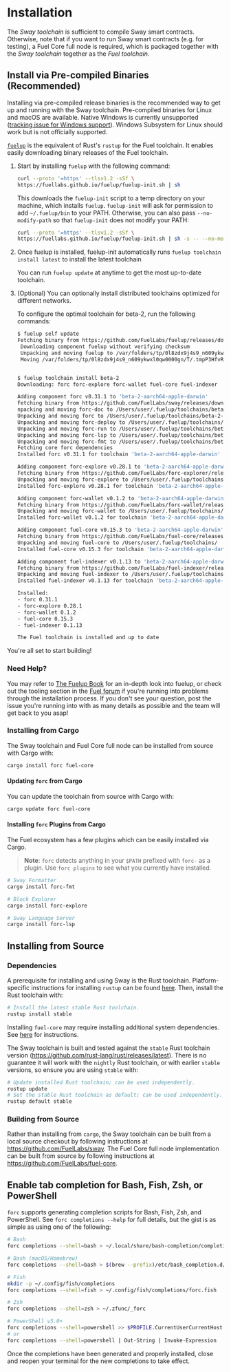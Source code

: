 # Installation

The _Sway toolchain_ is sufficient to compile Sway smart contracts. Otherwise, note that if you want to run Sway smart contracts (e.g. for testing), a Fuel Core full node is required, which is packaged together with the _Sway toolchain_ together as the _Fuel toolchain_.

## Install via Pre-compiled Binaries (Recommended)

Installing via pre-compiled release binaries is the recommended way to get up and running with the Sway toolchain. Pre-compiled binaries for Linux and macOS are available. Native Windows is currently unsupported ([tracking issue for Windows support](https://github.com/FuelLabs/sway/issues/1526)). Windows Subsystem for Linux should work but is not officially supported.

[`fuelup`](https://github.com/FuelLabs/fuelup) is the equivalent of Rust's `rustup` for the Fuel toolchain. It enables easily downloading binary releases of the Fuel toolchain.

1. Start by installing `fuelup` with the following command:

   ```sh
   curl --proto '=https' --tlsv1.2 -sSf \
   https://fuellabs.github.io/fuelup/fuelup-init.sh | sh
   ```

   This downloads the `fuelup-init` script to a temp directory on your machine, which installs `fuelup`. `fuelup-init` will ask for permission to add `~/.fuelup/bin` to your PATH. Otherwise, you can also pass `--no-modify-path` so that `fuelup-init` does not modify your PATH:

   ```sh
   curl --proto '=https' --tlsv1.2 -sSf \
   https://fuellabs.github.io/fuelup/fuelup-init.sh | sh -s -- --no-modify-path
   ```

2. Once fuelup is installed, fuelup-init automatically runs `fuelup toolchain install latest` to install the latest toolchain

   You can run `fuelup update` at anytime to get the most up-to-date toolchain.

3. (Optional) You can optionally install distributed toolchains optimized for different networks.

   To configure the optimal toolchain for beta-2, run the following commands:

   ```sh
   $ fuelup self update
   Fetching binary from https://github.com/FuelLabs/fuelup/releases/download/v0.16.1/fuelup-0.16.1-aarch64-apple-darwin.tar.gz
    Downloading component fuelup without verifying checksum
    Unpacking and moving fuelup to /var/folders/tp/0l8zdx9j4s9_n609ykwxl0qw0000gn/T/.tmpP3HfvR
    Moving /var/folders/tp/0l8zdx9j4s9_n609ykwxl0qw0000gn/T/.tmpP3HfvR/fuelup to /Users/user/.fuelup/bin/fuelup


   $ fuelup toolchain install beta-2
   Downloading: forc forc-explore forc-wallet fuel-core fuel-indexer

   Adding component forc v0.31.1 to 'beta-2-aarch64-apple-darwin'
   Fetching binary from https://github.com/FuelLabs/sway/releases/download/v0.31.1/forc-binaries-darwin_arm64.tar.gz
   npacking and moving forc-doc to /Users/user/.fuelup/toolchains/beta-2-aarch64-apple-darwin/bin
   Unpacking and moving forc to /Users/user/.fuelup/toolchains/beta-2-aarch64-apple-darwin/bin
   Unpacking and moving forc-deploy to /Users/user/.fuelup/toolchains/beta-2-aarch64-apple-darwin/bin
   Unpacking and moving forc-run to /Users/user/.fuelup/toolchains/beta-2-aarch64-apple-darwin/bin
   Unpacking and moving forc-lsp to /Users/user/.fuelup/toolchains/beta-2-aarch64-apple-darwin/bin
   Unpacking and moving forc-fmt to /Users/user/.fuelup/toolchains/beta-2-aarch64-apple-darwin/bin
   Fetching core forc dependencies
   Installed forc v0.31.1 for toolchain 'beta-2-aarch64-apple-darwin'

   Adding component forc-explore v0.28.1 to 'beta-2-aarch64-apple-darwin'
   Fetching binary from https://github.com/FuelLabs/forc-explorer/releases/download/v0.28.1/forc-explore-0.28.1-aarch64-apple-darwin.tar.gz
   Unpacking and moving forc-explore to /Users/user/.fuelup/toolchains/beta-2-aarch64-apple-darwin/bin
   Installed forc-explore v0.28.1 for toolchain 'beta-2-aarch64-apple-darwin'

   Adding component forc-wallet v0.1.2 to 'beta-2-aarch64-apple-darwin'
   Fetching binary from https://github.com/FuelLabs/forc-wallet/releases/download/v0.1.2/forc-wallet-0.1.2-aarch64-apple-darwin.tar.gz
   Unpacking and moving forc-wallet to /Users/user/.fuelup/toolchains/beta-2-aarch64-apple-darwin/bin
   Installed forc-wallet v0.1.2 for toolchain 'beta-2-aarch64-apple-darwin'

   Adding component fuel-core v0.15.3 to 'beta-2-aarch64-apple-darwin'
   Fetching binary from https://github.com/FuelLabs/fuel-core/releases/download/v0.15.3/fuel-core-0.15.3-aarch64-apple-darwin.tar.gz
   Unpacking and moving fuel-core to /Users/user/.fuelup/toolchains/    beta-2-aarch64-apple-darwin/bin
   Installed fuel-core v0.15.3 for toolchain 'beta-2-aarch64-apple-darwin'

   Adding component fuel-indexer v0.1.13 to 'beta-2-aarch64-apple-darwin'
   Fetching binary from https://github.com/FuelLabs/fuel-indexer/releases/download/v0.1.13/fuel-indexer-0.1.13-aarch64-apple-darwin.tar.gz
   Unpacking and moving fuel-indexer to /Users/user/.fuelup/toolchains/beta-2-aarch64-apple-darwin/bin
   Installed fuel-indexer v0.1.13 for toolchain 'beta-2-aarch64-apple-darwin'

   Installed:
   - forc 0.31.1
   - forc-explore 0.28.1
   - forc-wallet 0.1.2
   - fuel-core 0.15.3
   - fuel-indexer 0.1.13

   The Fuel toolchain is installed and up to date
   ```

You're all set to start building!

### Need Help?

You may refer to [The Fuelup Book](https://fuellabs.github.io/fuelup/latest/) for an in-depth look into fuelup, or check out the tooling section in the [Fuel forum](https://forum.fuel.network/) if you're running into problems through the installation process. If you don't see your question, post the issue you're running into with as many details as possible and the team will get back to you asap!

### Installing from Cargo

The Sway toolchain and Fuel Core full node can be installed from source with Cargo with:

```sh
cargo install forc fuel-core
```

#### Updating `forc` from Cargo

You can update the toolchain from source with Cargo with:

```sh
cargo update forc fuel-core
```

#### Installing `forc` Plugins from Cargo

The Fuel ecosystem has a few plugins which can be easily installed via Cargo.

> **Note**: `forc` detects anything in your `$PATH` prefixed with `forc-` as a plugin. Use `forc plugins` to see what you currently have installed.

```sh
# Sway Formatter
cargo install forc-fmt

# Block Explorer
cargo install forc-explore

# Sway Language Server
cargo install forc-lsp
```

## Installing from Source

### Dependencies

A prerequisite for installing and using Sway is the Rust toolchain. Platform-specific instructions for installing `rustup` can be found [here](https://www.rust-lang.org/tools/install). Then, install the Rust toolchain with:

```sh
# Install the latest stable Rust toolchain.
rustup install stable
```

Installing `fuel-core` may require installing additional system dependencies. See [here](https://github.com/FuelLabs/fuel-core#building) for instructions.

The Sway toolchain is built and tested against the `stable` Rust toolchain version (<https://github.com/rust-lang/rust/releases/latest>). There is no guarantee it will work with the `nightly` Rust toolchain, or with earlier `stable` versions, so ensure you are using `stable` with:

```sh
# Update installed Rust toolchain; can be used independently.
rustup update
# Set the stable Rust toolchain as default; can be used independently.
rustup default stable
```

### Building from Source

Rather than installing from `cargo`, the Sway toolchain can be built from a local source checkout by following instructions at <https://github.com/FuelLabs/sway>. The Fuel Core full node implementation can be built from source by following instructions at <https://github.com/FuelLabs/fuel-core>.

## Enable tab completion for Bash, Fish, Zsh, or PowerShell

`forc` supports generating completion scripts for Bash, Fish, Zsh, and PowerShell. See `forc completions --help` for full details, but the gist is as simple as using one of the following:

```sh
# Bash
forc completions --shell=bash > ~/.local/share/bash-completion/completions/forc

# Bash (macOS/Homebrew)
forc completions --shell=bash > $(brew --prefix)/etc/bash_completion.d/forc.bash-completion

# Fish
mkdir -p ~/.config/fish/completions
forc completions --shell=fish > ~/.config/fish/completions/forc.fish

# Zsh
forc completions --shell=zsh > ~/.zfunc/_forc

# PowerShell v5.0+
forc completions --shell=powershell >> $PROFILE.CurrentUserCurrentHost
# or
forc completions --shell=powershell | Out-String | Invoke-Expression
```

Once the completions have been generated and properly installed, close and reopen your terminal for the new completions to take effect.
